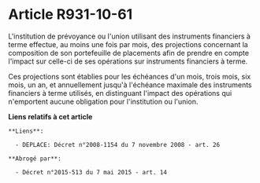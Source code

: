 # Article R931-10-61

L'institution de prévoyance ou l'union utilisant des instruments financiers à terme effectue, au moins une fois par mois, des
projections concernant la composition de son portefeuille de placements afin de prendre en compte l'impact sur celle-ci de
ses opérations sur instruments financiers à terme.

Ces projections sont établies pour les échéances d'un mois, trois mois, six mois, un an, et annuellement jusqu'à l'échéance
maximale des instruments financiers à terme utilisés, en distinguant l'impact des opérations qui n'emportent aucune
obligation pour l'institution ou l'union.

**Liens relatifs à cet article**

	**Liens**:

	  - DEPLACE: Décret n°2008-1154 du 7 novembre 2008 - art. 26

	**Abrogé par**:

	  - Décret n°2015-513 du 7 mai 2015 - art. 14
